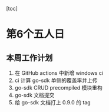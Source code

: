 [toc]

# 第6个五人日

## 本周工作计划

1. 在 GitHub actions 中新增 windows ci
2. ci 计算 go-sdk 单侧的覆盖率并上传
3. go-sdk CRUD precompiled 模块重构
4. go-sdk 文档提交
5. 给 go-sdk 文档打上 0.9.0 的 tag 